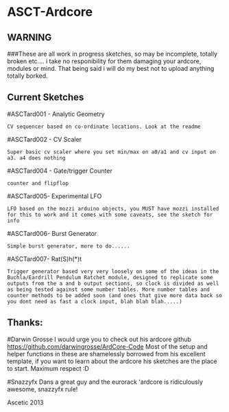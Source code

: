 ASCT-Ardcore
============

## WARNING

###These are all work in progress sketches, so may be incomplete, totally broken etc.... i take no responibility for them damaging your ardcore, modules or mind. That being said i will do my best not to upload anything totally borked.


## Current Sketches

#ASCTard001 - Analytic Geometry

	CV sequencer based on co-ordinate locations. Look at the readme

#ASCTard002 - CV Scaler

	Super basic cv scaler where you set min/max on a0/a1 and cv input on a3. a4 does nothing

#ASCTard004 - Gate/trigger Counter

	counter and flipflop 

#ASCTard005- Experimental LFO

	LFO based on the mozzi arduino objects, you MUST have mozzi installed for this to work and it comes with some caveats, see the sketch for info

#ASCTard006- Burst Generator

	Simple burst generator, more to do......

#ASCTard007- Rat(S)h(*)t

	Trigger generator based very very loosely on some of the ideas in the Buchla/Eardrill Pendulum Ratchet module, designed to replicate some outputs from the a and b output sections, so clock is divided as well as being tested against some number tables. More number tables and counter methods to be added soon (and ones that give more data back so you dont need as fast a clock input, blah blah blah.....)




## Thanks:

#Darwin Grosse
	I would urge you to check out his ardcore github https://github.com/darwingrosse/ArdCore-Code
	Most of the setup and helper functions in these are shamelessly borrowed from his excellent template, if you want to learn about the ardcore his sketches are the place to start. Maximum respect :D

#Snazzyfx
	Dans a great guy and the eurorack 'ardcore is ridiculously awesome, snazzyfx rule! 

Ascetic 2013
